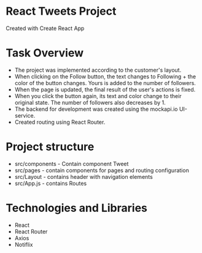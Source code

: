 # React Tweets Project

Created with Create React App

# Task Overview

- The project was implemented according to the customer's layout.
- When clicking on the Follow button, the text changes to Following + the color
  of the button changes. Yours is added to the number of followers.
- When the page is updated, the final result of the user's actions is fixed.
- When you click the button again, its text and color change to their original
  state. The number of followers also decreases by 1.
- The backend for development was created using the mockapi.io UI-service.
- Created routing using React Router.

# Project structure

- src/components - Contain component Tweet
- src/pages - contain components for pages and routing configuration
- src/Layout - contains header with navigation elements
- src/App.js - contains Routes

# Technologies and Libraries

- React
- React Router
- Axios
- Notiflix
